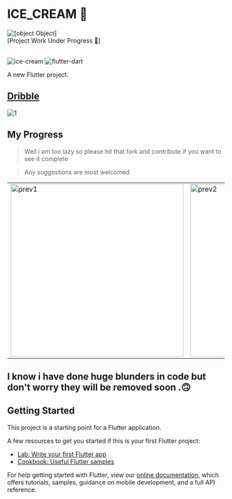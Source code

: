 # ICE_CREAM 🍦
![[object Object]](https://socialify.git.ci/Lakhankumawat/Ice-cream-flutter-app-ui/image?font=Raleway&language=1&logo=https%3A%2F%2Fmedia.giphy.com%2Fmedia%2FXKp2PdEhHvGWQ%2Fgiphy.gif&name=1&owner=1&pattern=Charlie%20Brown&stargazers=1&theme=Dark)
<br>
[Project Work Under Progress 🙂]
<br><br>

![ice-cream](https://user-images.githubusercontent.com/55774240/144241310-93db7d84-df90-40e5-9b1f-f380cff5f171.png)
![flutter-dart](https://user-images.githubusercontent.com/55774240/144241316-493e3e96-b3dc-4477-81be-bf78fa170f2e.png)

A new Flutter project.
## [Dribble](https://dribbble.com/shots/12207071-Popsicle-Online-food-delivery)
![1](https://user-images.githubusercontent.com/55774240/144241381-90735197-b417-48f8-b6a5-a078e2deec60.png)

## My Progress 

> Well i am too lazy so please hit that fork and contribute if you want to see it complete 

> Any suggestions are most welcomed

<table>
  <tr>
    <td>
      <img width="400" src="https://user-images.githubusercontent.com/55774240/145999421-a9cf8258-af67-4f17-bfe0-f19eb4a68b6c.jpg" alt="prev1">
    </td>
    <td>
      <img width="400" src="https://user-images.githubusercontent.com/55774240/146145622-6b88e89b-bbe3-4dd2-898e-5f4c0ee335ea.jpg" alt="prev2">
    </td>
    <td>
       <img width="400" src="https://user-images.githubusercontent.com/55774240/146145633-d2fbbca8-927d-47f8-b61d-d8fdc69af760.jpg" alt="prev3">
    </td>
  </tr>
</table>



## I know i have done huge blunders in code but don't worry they will be removed soon .🙃

## Getting Started

This project is a starting point for a Flutter application.

A few resources to get you started if this is your first Flutter project:

- [Lab: Write your first Flutter app](https://flutter.dev/docs/get-started/codelab)
- [Cookbook: Useful Flutter samples](https://flutter.dev/docs/cookbook)

For help getting started with Flutter, view our
[online documentation](https://flutter.dev/docs), which offers tutorials,
samples, guidance on mobile development, and a full API reference.
